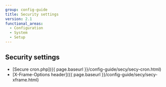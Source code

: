 ```yaml
---
group: config-guide
title: Security settings
version: 2.1
functional_areas:
  - Configuration
  - System
  - Setup
---
```


## Security settings

*	[Secure cron.php]({{ page.baseurl }}/config-guide/secy/secy-cron.html)
*	[X-Frame-Options header]({{ page.baseurl }}/config-guide/secy/secy-xframe.html)
